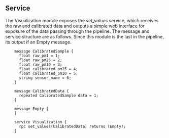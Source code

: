 ## Service

The Visualization module exposes the *set_values* service, which receives the raw and calibrated data and outputs a simple web interface for exposure of the data passing through the pipeline. The message and service structure are as follows. Since this module is the last in the pipeline, its output if an Empty message.

        message CalibratedSample {
          float raw_pm1 = 1;
          float raw_pm25 = 2;
          float raw_pm10 = 3;
          float calibrated_pm25 = 4;
          float calibrated_pm10 = 5;
          string sensor_name = 6;
        }

        message CalibratedData {
          repeated CalibratedSample data = 1;
        }

        message Empty {
        }

        service Visualization {
          rpc set_values(CalibratedData) returns (Empty);
        }
